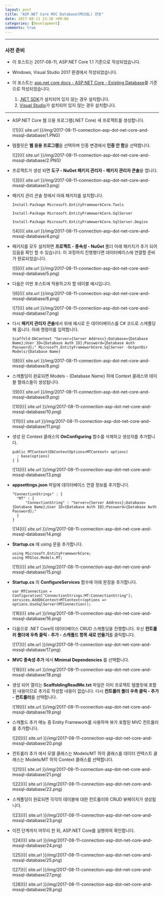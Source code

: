 ```yaml
---
layout: post
title: "ASP.NET Core MVC Database(MSSQL) 연동"
date: 2017-08-11 13:10 +09:00
categories: [Development]
comments: true
---
```


---

### 사전 준비

* 이 포스트는 2017-08-11, ASP.NET Core 1.1 기준으로 작성되었습니다.
* Windows, Visual Studio 2017 환경에서 작성되었습니다.
* 이 포스트는 [asp.net core docs - ASP.NET Core - Existing Database](https://docs.microsoft.com/ko-kr/ef/core/get-started/aspnetcore/existing-db)를 기준으로 작성되었습니다.

  1. [.NET SDK](https://www.microsoft.com/net/core#windowscmd)가 설치되어 있지 않는 경우 설치합니다.
  2. [Visual Studio](https://www.visualstudio.com/thank-you-downloading-visual-studio/?sku=community&rel=15)가 설치되어 있지 않는 경우 설치합니다.

---

* ASP.NET Core 웹 으용 프로그램(.NET Core) 새 프로젝트를 생성합니다.

  ![1]({{ site.url }}/img/2017-08-11-connection-asp-dot-net-core-and-mssql-database/1.PNG)

* 템플릿은 **웹 응용 프로그램**을 선택하며 인증 변경에서 **인증 안 함**을 선택합니다.

  ![2]({{ site.url }}/img/2017-08-11-connection-asp-dot-net-core-and-mssql-database/2.PNG)

* 프로젝트가 생성 되면 **도구 - NuGet 패키지 관리자 - 패키지 관리자 콘솔**을 엽니다.

  ![3]({{ site.url }}/img/2017-08-11-connection-asp-dot-net-core-and-mssql-database/3.png)

* 패키지 관리 콘솔 창에서 아래 패키지를 설치합니다.

  ```
  Install-Package Microsoft.EntityFrameworkCore.Tools

  Install-Package Microsoft.EntityFrameworkCore.SqlServer

  Install-Package Microsoft.EntityFrameworkCore.SqlServer.Degisn
  ```

  ![4]({{ site.url }}/img/2017-08-11-connection-asp-dot-net-core-and-mssql-database/4.png)

* 패키지를 모두 설치하면 **프로젝트 - 종속성 - NuGet** 폴더 아래 패키지가 추가 되어있음을 확인 할 수 있습니다. 이 과정까지 진행했다면 데이터베이스에 연결할 준비가 완료되었습니다.

  ![5]({{ site.url }}/img/2017-08-11-connection-asp-dot-net-core-and-mssql-database/5.png)

* 다음은 이번 포스트에 적용하고자 할 테이블 예시입니다. 

  ![6]({{ site.url }}/img/2017-08-11-connection-asp-dot-net-core-and-mssql-database/6.png)

  ![7]({{ site.url }}/img/2017-08-11-connection-asp-dot-net-core-and-mssql-database/7.png)

* 다시 **패키지 관리자 콘솔**에서 위에 예시로 든 데이터베이스를 C# 코드로 스캐폴딩해 옵니다. 아래 명령어를 입력합니다.

  ```
  Scaffold-DbContext "Server={Server Address};Database={Database Name};User ID={Database Auth ID};Password={Database Auth Password};" Microsoft.EntityFrameworkCore.SqlServer -OutputDir Models/{Database Name}
  ```

  ![8]({{ site.url }}/img/2017-08-11-connection-asp-dot-net-core-and-mssql-database/8.png)

* 스캐폴딩이 완료되면 Models - {Database Name} 하에 Context 클래스와 테이블 캘래스들이 생성됩니다.

  ![9]({{ site.url }}/img/2017-08-11-connection-asp-dot-net-core-and-mssql-database/9.png)

  ![10]({{ site.url }}/img/2017-08-11-connection-asp-dot-net-core-and-mssql-database/10.png)

  ![11]({{ site.url }}/img/2017-08-11-connection-asp-dot-net-core-and-mssql-database/11.png)

* 생성 된 Context 클래스의 **OnConfiguring** 함수를 삭제하고 생성자를 추가합니다.

  ```
  public MTContext(DbContextOptions<MTContext> options)
  	: base(options)
  { }
  ```

  ![13]({{ site.url }}/img/2017-08-11-connection-asp-dot-net-core-and-mssql-database/13.png)

* **appsettings.json** 파일에 데이터베이스 연결 정보를 추가합니다.

  ```
  "ConnectionStrings" : {
  	"MT" : {
      	"ConnectionString" : "Server={Server Address};Database={Database Name};User ID={Database Auth ID};Password={Database Auth Password};"
  	}
  }
  ```

  ![14]({{ site.url }}/img/2017-08-11-connection-asp-dot-net-core-and-mssql-database/14.png)

* **Startup.cs** 에 using 문을 추가합니다.

  ```
  using Microsoft.EntityFrameworkCore;
  using MTGlos.Models.MT;
  ```

  ![15]({{ site.url }}/img/2017-08-11-connection-asp-dot-net-core-and-mssql-database/15.png)

* **Startup.cs** 의 **ConfigureServices** 함수에 아래 문장을 추가합니다.

  ```
  var MTConnection = Configuration["ConnectionStrings:MT:ConnectionString"];
  services.AddDbContext<MTContext>(options => options.UseSqlServer(MTConnection));
  ```

  ![16]({{ site.url }}/img/2017-08-11-connection-asp-dot-net-core-and-mssql-database/16.png)

* 다음으로 .NET Core의 데이터베이스 CRUD 스캐폴딩을 진행합니다. 우선 **컨트롤러 폴더에 우측 클릭 - 추가 - 스캐폴드 항목 새로 만들기**를 클릭합니다.

  ![17]({{ site.url }}/img/2017-08-11-connection-asp-dot-net-core-and-mssql-database/17.png)

* **MVC 종속성 추가** 에서 **Minimal Dependencies** 를 선택합니다.

  ![18]({{ site.url }}/img/2017-08-11-connection-asp-dot-net-core-and-mssql-database/18.png)

* 생성 되어 열리는 **ScaffoldingReadMe.txt** 파일은 이미 프로젝트 템플릿에 포함된 내용이므로 추가로 작성할 내용이 없습니다. 다시 **컨트롤러 폴더 우측 클릭 - 추가 - 컨트롤러**를 선택합니다.

  ![19]({{ site.url }}/img/2017-08-11-connection-asp-dot-net-core-and-mssql-database/19.png)

* 스캐폴드 추가 메뉴 중 Entity Framework를 사용하며 뷰가 포함된 MVC 컨트롤러를 추가합니다.

  ![20]({{ site.url }}/img/2017-08-11-connection-asp-dot-net-core-and-mssql-database/20.png)

* 컨트롤러 추가 에서 모델 클래스는 Models/MT 하의 클래스를 데이터 컨텍스트 클래스는 Models/MT 하의 Context 클래스를 선택합니다.

  ![21]({{ site.url }}/img/2017-08-11-connection-asp-dot-net-core-and-mssql-database/21.png)

  ![22]({{ site.url }}/img/2017-08-11-connection-asp-dot-net-core-and-mssql-database/22.png)

* 스캐폴딩이 완료되면 각각의 테이블에 대한 컨트롤러와 CRUD 뷰페이지가 생성됩니다.

  ![23]({{ site.url }}/img/2017-08-11-connection-asp-dot-net-core-and-mssql-database/23.png)

* 이전 단계까지 마무리 한 뒤, ASP.NET Core를 실행하여 확인합니다.

  ![24]({{ site.url }}/img/2017-08-11-connection-asp-dot-net-core-and-mssql-database/24.png)

  ![25]({{ site.url }}/img/2017-08-11-connection-asp-dot-net-core-and-mssql-database/25.png)

  ![27]({{ site.url }}/img/2017-08-11-connection-asp-dot-net-core-and-mssql-database/27.png)

  ![28]({{ site.url }}/img/2017-08-11-connection-asp-dot-net-core-and-mssql-database/28.png)